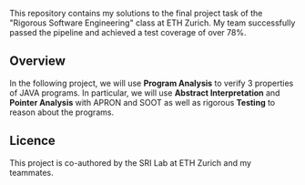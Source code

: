 This repository contains my solutions to the final project task of the "Rigorous Software Engineering" class at ETH Zurich. My team successfully passed the pipeline and achieved a test coverage of over 78%.

## Overview
In the following project,  we will use **Program Analysis** to verify 3 properties of JAVA programs. In particular, we will use **Abstract Interpretation** and **Pointer Analysis** with APRON and SOOT as well as rigorous **Testing** to reason about the programs.

## Licence
This project is co-authored by the SRI Lab at ETH Zurich and my teammates.
